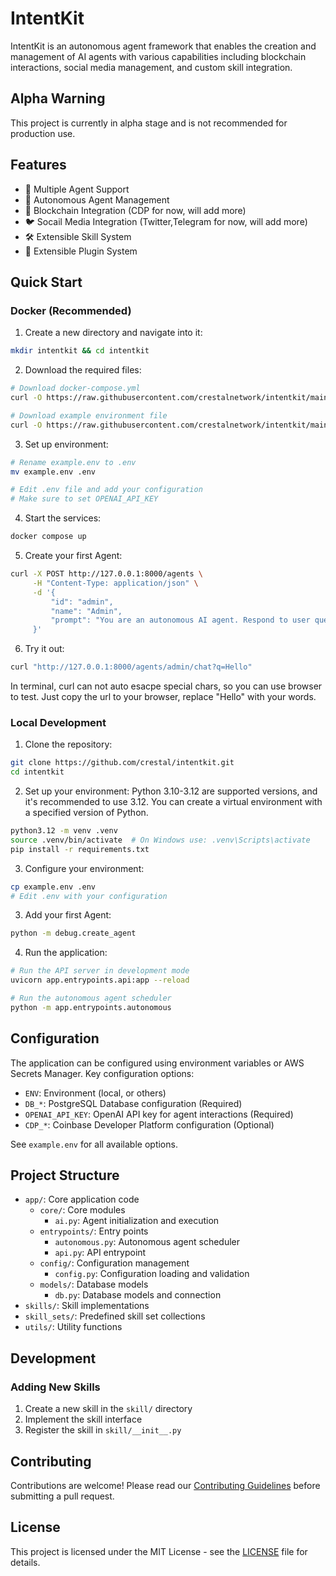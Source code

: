 # IntentKit

IntentKit is an autonomous agent framework that enables the creation and management of AI agents with various capabilities including blockchain interactions, social media management, and custom skill integration.

## Alpha Warning

This project is currently in alpha stage and is not recommended for production use.

## Features

- 🤖 Multiple Agent Support
- 🔄 Autonomous Agent Management
- 🔗 Blockchain Integration (CDP for now, will add more)
- 🐦 Socail Media Integration (Twitter,Telegram for now, will add more)
- 🛠️ Extensible Skill System
- 🔌 Extensible Plugin System

## Quick Start

### Docker (Recommended)
1. Create a new directory and navigate into it:
```bash
mkdir intentkit && cd intentkit
```

2. Download the required files:
```bash
# Download docker-compose.yml
curl -O https://raw.githubusercontent.com/crestalnetwork/intentkit/main/docker-compose.yml

# Download example environment file
curl -O https://raw.githubusercontent.com/crestalnetwork/intentkit/main/example.env
```

3. Set up environment:
```bash
# Rename example.env to .env
mv example.env .env

# Edit .env file and add your configuration
# Make sure to set OPENAI_API_KEY
```

4. Start the services:
```bash
docker compose up
```

5. Create your first Agent:
```bash
curl -X POST http://127.0.0.1:8000/agents \
     -H "Content-Type: application/json" \
     -d '{
         "id": "admin",
         "name": "Admin",
         "prompt": "You are an autonomous AI agent. Respond to user queries."
     }'
```

6. Try it out:
```bash
curl "http://127.0.0.1:8000/agents/admin/chat?q=Hello"
```
In terminal, curl can not auto esacpe special chars, so you can use browser to test. Just copy the url to your browser, replace "Hello" with your words.

### Local Development
1. Clone the repository:
```bash
git clone https://github.com/crestal/intentkit.git
cd intentkit
```

2. Set up your environment:
Python 3.10-3.12 are supported versions, and it's recommended to use 3.12.
You can create a virtual environment with a specified version of Python.
```bash
python3.12 -m venv .venv
source .venv/bin/activate  # On Windows use: .venv\Scripts\activate
pip install -r requirements.txt
```

3. Configure your environment:
```bash
cp example.env .env
# Edit .env with your configuration
```

3. Add your first Agent:
```bash
python -m debug.create_agent
```

4. Run the application:
```bash
# Run the API server in development mode
uvicorn app.entrypoints.api:app --reload

# Run the autonomous agent scheduler
python -m app.entrypoints.autonomous
```

## Configuration

The application can be configured using environment variables or AWS Secrets Manager. Key configuration options:

- `ENV`: Environment (local, or others)
- `DB_*`: PostgreSQL Database configuration (Required)
- `OPENAI_API_KEY`: OpenAI API key for agent interactions (Required)
- `CDP_*`: Coinbase Developer Platform configuration (Optional)

See `example.env` for all available options.

## Project Structure

- `app/`: Core application code
  - `core/`: Core modules
    - `ai.py`: Agent initialization and execution
  - `entrypoints/`: Entry points
    - `autonomous.py`: Autonomous agent scheduler
    - `api.py`: API entrypoint
  - `config/`: Configuration management
    - `config.py`: Configuration loading and validation
  - `models/`: Database models
    - `db.py`: Database models and connection
- `skills/`: Skill implementations
- `skill_sets/`: Predefined skill set collections
- `utils/`: Utility functions

## Development

### Adding New Skills

1. Create a new skill in the `skill/` directory
2. Implement the skill interface
3. Register the skill in `skill/__init__.py`

## Contributing

Contributions are welcome! Please read our [Contributing Guidelines](CONTRIBUTING.md) before submitting a pull request.

## License

This project is licensed under the MIT License - see the [LICENSE](LICENSE) file for details.